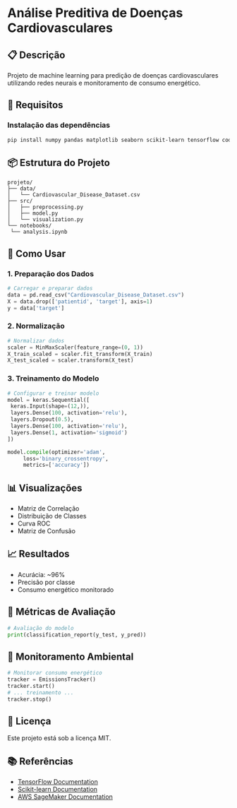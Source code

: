 # Análise Preditiva de Doenças Cardiovasculares

## 📋 Descrição
Projeto de machine learning para predição de doenças cardiovasculares utilizando redes neurais e monitoramento de consumo energético.

## 🔧 Requisitos

### Instalação das dependências
```bash
pip install numpy pandas matplotlib seaborn scikit-learn tensorflow codecarbon
```

## 📦 Estrutura do Projeto
```
projeto/
├── data/
│   └── Cardiovascular_Disease_Dataset.csv
├── src/
│   ├── preprocessing.py
│   ├── model.py
│   └── visualization.py
└── notebooks/
 └── analysis.ipynb
```

## 🚀 Como Usar

### 1. Preparação dos Dados
```python
# Carregar e preparar dados
data = pd.read_csv("Cardiovascular_Disease_Dataset.csv")
X = data.drop(['patientid', 'target'], axis=1)
y = data['target']
```

### 2. Normalização
```python
# Normalizar dados
scaler = MinMaxScaler(feature_range=(0, 1))
X_train_scaled = scaler.fit_transform(X_train)
X_test_scaled = scaler.transform(X_test)
```

### 3. Treinamento do Modelo
```python
# Configurar e treinar modelo
model = keras.Sequential([
 keras.Input(shape=(12,)),
 layers.Dense(100, activation='relu'),
 layers.Dropout(0.5),
 layers.Dense(100, activation='relu'),
 layers.Dense(1, activation='sigmoid')
])

model.compile(optimizer='adam', 
     loss='binary_crossentropy', 
     metrics=['accuracy'])
```

## 📊 Visualizações
- Matriz de Correlação
- Distribuição de Classes
- Curva ROC
- Matriz de Confusão

## 📈 Resultados
- Acurácia: ~96%
- Precisão por classe
- Consumo energético monitorado

## 🔬 Métricas de Avaliação
```python
# Avaliação do modelo
print(classification_report(y_test, y_pred))
```

## 🌱 Monitoramento Ambiental
```python
# Monitorar consumo energético
tracker = EmissionsTracker()
tracker.start()
# ... treinamento ...
tracker.stop()
```

## 📝 Licença
Este projeto está sob a licença MIT.

## 📚 Referências
- [TensorFlow Documentation](https://www.tensorflow.org/learn)
- [Scikit-learn Documentation](https://scikit-learn.org/stable/user_guide.html)
- [AWS SageMaker Documentation](https://docs.aws.amazon.com/sagemaker/latest/dg/whatis.html)